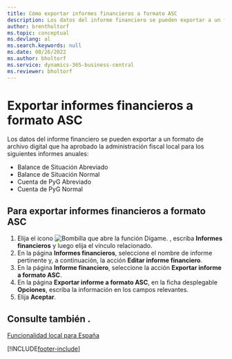 ```yaml
---
title: Cómo exportar informes financieros a formato ASC
description: Los datos del informe financiero se pueden exportar a un formato de archivo digital que ha aprobado la administración fiscal local para algunos informes.
author: brentholtorf
ms.topic: conceptual
ms.devlang: al
ms.search.keywords: null
ms.date: 08/26/2022
ms.author: bholtorf
ms.service: dynamics-365-business-central
ms.reviewer: bholtorf
---
```

# <a name="export-financial-reports-to-asc-format"></a>Exportar informes financieros a formato ASC

Los datos del informe financiero se pueden exportar a un formato de archivo digital que ha aprobado la administración fiscal local para los siguientes informes anuales:  

- Balance de Situación Abreviado  
- Balance de Situación Normal  
- Cuenta de PyG Abreviado  
- Cuenta de PyG Normal  

## <a name="to-export-financial-reports-into-asc-format"></a>Para exportar informes financieros a formato ASC

1. Elija el icono ![Bombilla que abre la función Dígame.](../../media/ui-search/search_small.png "Dígame qué desea hacer") , escriba **Informes financieros** y luego elija el vínculo relacionado.  
2. En la página **Informes financieros**, seleccione el nombre de informe pertinente y, a continuación, la acción **Editar informe financiero**.  
3. En la página **Informe financiero**, seleccione la acción **Exportar informe a formato ASC**.  
4. En la página **Exportar informe a formato ASC**, en la ficha desplegable **Opciones**, escriba la información en los campos relevantes.  
5. Elija **Aceptar**.  
  
## <a name="see-also"></a>Consulte también .

[Funcionalidad local para España](spain-local-functionality.md)

[!INCLUDE[footer-include](../../includes/footer-banner.md)]
